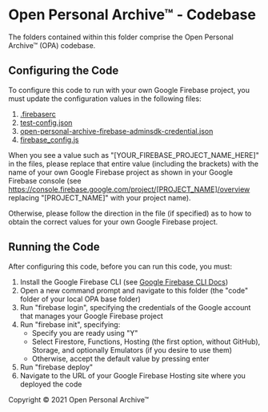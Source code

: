 # Open Personal Archive™ - Codebase

The folders contained within this folder comprise the Open Personal Archive™ (OPA) codebase.

## Configuring the Code

To configure this code to run with your own Google Firebase project, you must update the configuration values in the following files:
1. [.firebaserc](./.firebaserc)
1. [test-config.json](./domainlogic/test-config.json)
2. [open-personal-archive-firebase-adminsdk-credential.json](./functions/open-personal-archive-firebase-adminsdk-credential.json)
3. [firebase_config.js](./webapp/firebase_config.js)

When you see a value such as "[YOUR_FIREBASE_PROJECT_NAME_HERE]" in the files, please replace that entire value (including the brackets) with the name of your own Google Firebase project as shown in your Google Firebase console (see https://console.firebase.google.com/project/[PROJECT_NAME]/overview replacing "[PROJECT_NAME]" with your project name).

Otherwise, please follow the direction in the file (if specified) as to how to obtain the correct values for your own Google Firebase project.

## Running the Code

After configuring this code, before you can run this code, you must:
1. Install the Google Firebase CLI (see [Google Firebase CLI Docs](https://firebase.google.com/docs/cli))
2. Open a new command prompt and navigate to this folder (the "code" folder of your local OPA base folder)
3. Run "firebase login", specifying the credentials of the Google account that manages your Google Firebase project
4. Run "firebase init", specifying:
    * Specify you are ready using "Y"
    * Select Firestore, Functions, Hosting (the first option, without GitHub), Storage, and optionally Emulators (if you desire to use them)
    * Otherwise, accept the default value by pressing enter
5. Run "firebase deploy"
6. Navigate to the URL of your Google Firebase Hosting site where you deployed the code


Copyright © 2021 Open Personal Archive™
